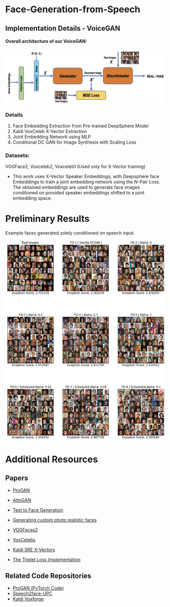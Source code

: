 # Face-Generation-from-Speech

## Implementation Details - VoiceGAN

#### Overall architecture of our VoiceGAN:
<img src="model.png" width="800">

### Details
1. Face Embedding Extraction from Pre-trained DeepSphere Model
2. Kaldi VoxCeleb X-Vector Extraction
3. Joint Embedding Network using MLP
4. Conditional DC GAN for Image Synthesis with Scaling Loss

### Datasets:
VGGFace2, Voxceleb2, Voxceleb1 (Used only for X-Vector training)

- This work uses X-Vector Speaker Embeddings, with Deepsphere face Embeddings to train a joint embedding network using the N-Pair Loss. The obtained embeddings are used to generate face images conditioned on provided speaker embeddings shifted to a joint embedding space.

# Preliminary Results
Example faces generated solely conditioned on speech input.

<img src="result.png" width="600">

# Additional Resources
## Papers
* [ProGAN](https://arxiv.org/pdf/1710.10196.pdf)
* [AttnGAN](https://arxiv.org/pdf/1711.10485.pdf)
* [Text to Face Generation](https://medium.com/@animeshsk3/t2f-c-using-deep-learning-b3b6ba5a5a93)
* [Generating custom photo realistic faces](https://blog.insightdatascience.com/generating-custom-photo-realistic-faces-using-ai-d170b1b59255)

* [VGGFaces2](http://www.robots.ox.ac.uk/~vgg/data/vgg_face2/)
* [VoxCelebs](http://www.robots.ox.ac.uk/~vgg/data/voxceleb/)
* [Kaldi SRE X-Vectors](https://david-ryan-snyder.github.io/2017/10/04/model_sre16_v2.html)
* [The Triplet Loss Implementation](https://arxiv.org/pdf/1901.08616.pdf)

## Related Code Repositories
* [ProGAN (PyTorch Code)](https://github.com/akanimax/pro_gan_pytorch)
* [Speech2face-UPC](https://github.com/imatge-upc/speech2face)
* [Kaldi Voxforge](https://github.com/kaldi-asr/kaldi/tree/master/egs/voxceleb/v2)
